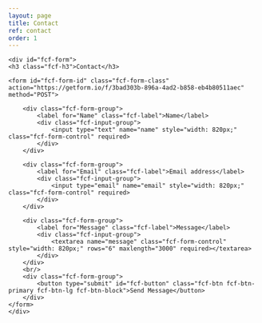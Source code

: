 ```yaml
---
layout: page
title: Contact
ref: contact
order: 1
---
```

<link href="assets/css/contact-form.css" rel="stylesheet">

<div class="fcf-body">

    <div id="fcf-form">
    <h3 class="fcf-h3">Contact</h3>

    <form id="fcf-form-id" class="fcf-form-class" action="https://getform.io/f/3bad303b-896a-4ad2-b858-eb4b80511aec" method="POST">

        <div class="fcf-form-group">
            <label for="Name" class="fcf-label">Name</label>
            <div class="fcf-input-group">
                <input type="text" name="name" style="width: 820px;" class="fcf-form-control" required>
            </div>
        </div>

        <div class="fcf-form-group">
            <label for="Email" class="fcf-label">Email address</label>
            <div class="fcf-input-group">
                <input type="email" name="email" style="width: 820px;" class="fcf-form-control" required>
            </div>
        </div>

        <div class="fcf-form-group">
            <label for="Message" class="fcf-label">Message</label>
            <div class="fcf-input-group">
                <textarea name="message" class="fcf-form-control" style="width: 820px;" rows="6" maxlength="3000" required></textarea>
            </div>
        </div>
        <br/>
        <div class="fcf-form-group">
            <button type="submit" id="fcf-button" class="fcf-btn fcf-btn-primary fcf-btn-lg fcf-btn-block">Send Message</button>
        </div>
    </form>
    </div>

</div>

